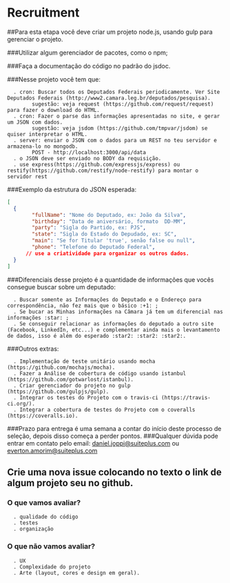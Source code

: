# Recruitment

##Para esta etapa você deve criar um projeto node.js, usando gulp para gerenciar o projeto.

###Utilizar algum gerenciador de pacotes, como o npm;

###Faça a documentação do código no padrão do jsdoc.

###Nesse projeto você tem que:

      . cron: Buscar todos os Deputados Federais periodicamente. Ver Site Deputados Federais (http://www2.camara.leg.br/deputados/pesquisa).
            sugestão: veja request (https://github.com/request/request) para fazer o download do HTML.
      . cron: Fazer o parse das informações apresentadas no site, e gerar um JSON com dados.
            sugestão: veja jsdom (https://github.com/tmpvar/jsdom) se quiser interpretar o HTML.
      . server: enviar o JSON com o dados para um REST no teu servidor e armazena-lo no mongodb.
            POST - http://localhost:3000/api/data
      . o JSON deve ser enviado no BODY da requisição.
      . use express(https://github.com/expressjs/express) ou restify(https://github.com/restify/node-restify) para montar o servidor rest

###Exemplo da estrutura do JSON esperada:

```json
[
  {
        "fullName": "Nome do Deputado, ex: João da Silva",
        "birthday": "Data de aniversário, formato  DD-MM",
        "party": "Sigla do Partido, ex: PJS",
        "state": "Sigla do Estado do Depudado, ex: SC",
        "main": "Se for Titular 'true', senão false ou null",
        "phone": "Telefone do Deputado Federal",
      // use a criatividade para organizar os outros dados.
  }
]
```

###Diferenciais desse projeto é a quantidade de informações que vocês consegue buscar sobre um deputado:

      . Buscar somente as Informações do Deputado e o Endereço para correspondência, não fez mais que o básico :+1: ;
      . Se bucar as Minhas informações na Câmara já tem um diferencial nas informações :star: ;
      . Se conseguir relacionar as informações do deputado a outro site (Facebook, LinkedIn, etc...) e complementar ainda mais o levantamento de dados, isso é além do esperado :star2: :star2: :star2:.

###Outros extras:

      . Implementação de teste unitário usando mocha (https://github.com/mochajs/mocha).
      . Fazer a Análise de cobertura de código usando istanbul (https://github.com/gotwarlost/istanbul).
      . Criar gerenciador do projeto no gulp (https://github.com/gulpjs/gulp).
      . Integrar os testes do Projeto com o travis-ci (https://travis-ci.org/).
      . Integrar a cobertura de testes do Projeto com o coveralls (https://coveralls.io).

###Prazo para entrega é uma semana a contar do início deste processo de seleção, depois disso começa a perder pontos.
###Qualquer dúvida pode entrar em contato pelo email: daniel.joppi@suiteplus.com ou everton.amorim@suiteplus.com

## Crie uma nova issue colocando no texto o link de algum projeto seu no github.
### O que vamos avaliar?
      . qualidade do código
      . testes
      . organização
### O que não vamos avaliar?
      . UX
      . Complexidade do projeto
      . Arte (layout, cores e design em geral).


